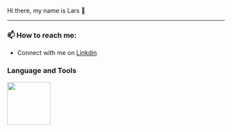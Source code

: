 Hi there, my name is Lars 👋

<!-- <hr> -->

***

<h3> 📫 How to reach me: </h3> 

* Connect with me on [Linkdin](https://www.linkedin.com/in/lars-roberbuell)

<h3> Language and Tools </h3>

<!-- [![Python](https://upload.wikimedia.org/wikipedia/commons/thumb/0/0a/Python.svg/800px-Python.svg.png)](https://www.python.org/)-->

<img src= "https://upload.wikimedia.org/wikipedia/commons/thumb/0/0a/Python.svg/800px-Python.svg.png" width="100" height="100">

